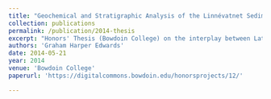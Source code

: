 ```yaml
---
title: "Geochemical and Stratigraphic Analysis of the Linnévatnet Sediment Record: A Study of Late Holocene Cirque Glacier Activity in Spitsbergen, Svalbard"
collection: publications
permalink: /publication/2014-thesis
excerpt: "Honors' Thesis (Bowdoin College) on the interplay between Late Holocene Arctic climate and glacial sediment delivery to a proglacial lake basin. Fieldwork (2013) conducted through the Svalbard REU program."
authors: 'Graham Harper Edwards'
date: 2014-05-21
year: 2014
venue: 'Bowdoin College'
paperurl: 'https://digitalcommons.bowdoin.edu/honorsprojects/12/'

---
```

